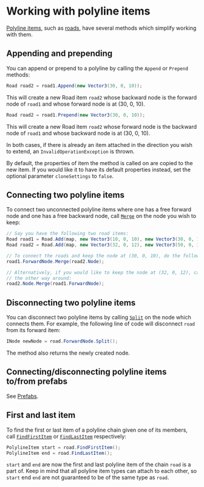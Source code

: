 # Working with polyline items

[Polyline items](xref:TruckLib.ScsMap.PolylineItem), such as [roads](xref:TruckLib.ScsMap.Road), have several methods which simplify working with them.

## Appending and prepending
You can append or prepend to a polyline by calling the `Append` or `Prepend` methods:

```cs
Road road2 = road1.Append(new Vector3(30, 0, 10));
```

This will create a new Road item `road2` whose backward node is the forward node of `road1` and whose forward node is at (30, 0, 10).

```cs
Road road2 = road1.Prepend(new Vector3(30, 0, 10));
```

This will create a new Road item `road2` whose forward node is the backward node of `road1` and whose backward node is at (30, 0, 10).

In both cases, if there is already an item attached in the direction you wish to extend, an `InvalidOperationException` is thrown.

By default, the properties of item the method is called on are copied to the new item. If you would like it to have its default
properties instead, set the optional parameter `cloneSettings` to `false`.

## Connecting two polyline items
To connect two unconnected polyline items where one has a free forward node and one has a free backward node, call
[`Merge`](xref:TruckLib.ScsMap.Node.Merge*) on the node you wish to keep:

```cs
// Say you have the following two road items:
Road road1 = Road.Add(map, new Vector3(10, 0, 10), new Vector3(30, 0, 10), "ger1");
Road road2 = Road.Add(map, new Vector3(32, 0, 12), new Vector3(50, 0, 30), "ger1");

// To connect the roads and keep the node at (30, 0, 10), do the following:
road1.ForwardNode.Merge(road2.Node);

// Alternatively, if you would like to keep the node at (32, 0, 12), call it 
// the other way around:
road2.Node.Merge(road1.ForwardNode);
```

## Disconnecting two polyline items
You can disconnect two polyline items by calling [`Split`](xref:TruckLib.ScsMap.Node.Split*) on the node
which connects them. For example, the following line of code will disconnect `road` from its forward item:

```cs
INode newNode = road.ForwardNode.Split();
```

The method also returns the newly created node.

## Connecting/disconnecting polyline items to/from prefabs
See [Prefabs](~/docs/TruckLib.ScsMap/prefabs.md).

## First and last item
To find the first or last item of a polyline chain given one of its members, call [`FindFirstItem`](xref:TruckLib.ScsMap.PolylineItem.FindFirstItem*)
or [`FindLastItem`](xref:TruckLib.ScsMap.PolylineItem.FindLastItem*) respectively:

```cs
PolylineItem start = road.FindFirstItem();
PolylineItem end = road.FindLastItem();
```

`start` and `end` are now the first and last polyline item of the chain `road` is a part of. Keep in mind that all polyline item types
can attach to each other, so `start` end `end` are not guaranteed to be of the same type as `road`.
